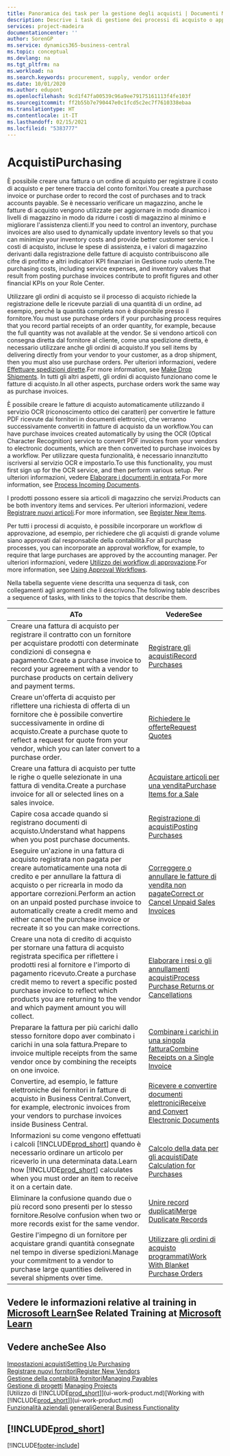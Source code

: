 ```yaml
---
title: Panoramica dei task per la gestione degli acquisti | Documenti Microsoft
description: Descrive i task di gestione dei processi di acquisto o approvvigionamento, incluso l'utilizzo delle fatture di acquisto e degli ordini di acquisto.
services: project-madeira
documentationcenter: ''
author: SorenGP
ms.service: dynamics365-business-central
ms.topic: conceptual
ms.devlang: na
ms.tgt_pltfrm: na
ms.workload: na
ms.search.keywords: procurement, supply, vendor order
ms.date: 10/01/2020
ms.author: edupont
ms.openlocfilehash: 9cd1f47fa00539c96a9ee79175161113f4fe103f
ms.sourcegitcommit: ff2b55b7e790447e0c1fcd5c2ec7f7610338ebaa
ms.translationtype: HT
ms.contentlocale: it-IT
ms.lasthandoff: 02/15/2021
ms.locfileid: "5383777"
---
```

# <a name="purchasing"></a><span data-ttu-id="9b6e0-103">Acquisti</span><span class="sxs-lookup"><span data-stu-id="9b6e0-103">Purchasing</span></span>
<span data-ttu-id="9b6e0-104">È possibile creare una fattura o un ordine di acquisto per registrare il costo di acquisto e per tenere traccia del conto fornitori.</span><span class="sxs-lookup"><span data-stu-id="9b6e0-104">You create a purchase invoice or purchase order to record the cost of purchases and to track accounts payable.</span></span> <span data-ttu-id="9b6e0-105">Se è necessario verificare un magazzino, anche le fatture di acquisto vengono utilizzate per aggiornare in modo dinamico i livelli di magazzino in modo da ridurre i costi di magazzino al minimo e migliorare l'assistenza clienti.</span><span class="sxs-lookup"><span data-stu-id="9b6e0-105">If you need to control an inventory, purchase invoices are also used to dynamically update inventory levels so that you can minimize your inventory costs and provide better customer service.</span></span> <span data-ttu-id="9b6e0-106">I costi di acquisto, incluse le spese di assistenza, e i valori di magazzino derivanti dalla registrazione delle fatture di acquisto contribuiscono alle cifre di profitto e altri indicatori KPI finanziari in Gestione ruolo utente.</span><span class="sxs-lookup"><span data-stu-id="9b6e0-106">The purchasing costs, including service expenses, and inventory values that result from posting purchase invoices contribute to profit figures and other financial KPIs on your Role Center.</span></span>

<span data-ttu-id="9b6e0-107">Utilizzare gli ordini di acquisto se il processo di acquisto richiede la registrazione delle le ricevute parziali di una quantità di un ordine, ad esempio, perché la quantità completa non è disponibile presso il fornitore.</span><span class="sxs-lookup"><span data-stu-id="9b6e0-107">You must use purchase orders if your purchasing process requires that you record partial receipts of an order quantity, for example, because the full quantity was not available at the vendor.</span></span> <span data-ttu-id="9b6e0-108">Se si vendono articoli con consegna diretta dal fornitore al cliente, come una spedizione diretta, è necessario utilizzare anche gli ordini di acquisto.</span><span class="sxs-lookup"><span data-stu-id="9b6e0-108">If you sell items by delivering directly from your vendor to your customer, as a drop shipment, then you must also use purchase orders.</span></span> <span data-ttu-id="9b6e0-109">Per ulteriori informazioni, vedere [Effettuare spedizioni dirette](sales-how-drop-shipment.md).</span><span class="sxs-lookup"><span data-stu-id="9b6e0-109">For more information, see [Make Drop Shipments](sales-how-drop-shipment.md).</span></span> <span data-ttu-id="9b6e0-110">In tutti gli altri aspetti, gli ordini di acquisto funzionano come le fatture di acquisto.</span><span class="sxs-lookup"><span data-stu-id="9b6e0-110">In all other aspects, purchase orders work the same way as purchase invoices.</span></span>

<span data-ttu-id="9b6e0-111">È possibile creare le fatture di acquisto automaticamente utilizzando il servizio OCR (riconoscimento ottico dei caratteri) per convertire le fatture PDF ricevute dai fornitori in documenti elettronici, che verranno successivamente convertiti in fatture di acquisto da un workflow.</span><span class="sxs-lookup"><span data-stu-id="9b6e0-111">You can have purchase invoices created automatically by using the OCR (Optical Character Recognition) service to convert PDF invoices from your vendors to electronic documents, which are then converted to purchase invoices by a workflow.</span></span> <span data-ttu-id="9b6e0-112">Per utilizzare questa funzionalità, è necessario innanzitutto iscriversi al servizio OCR e impostarlo.</span><span class="sxs-lookup"><span data-stu-id="9b6e0-112">To use this functionality, you must first sign up for the OCR service, and then perform various setup.</span></span> <span data-ttu-id="9b6e0-113">Per ulteriori informazioni, vedere [Elaborare i documenti in entrata](across-process-income-documents.md).</span><span class="sxs-lookup"><span data-stu-id="9b6e0-113">For more information, see [Process Incoming Documents](across-process-income-documents.md).</span></span>      

<span data-ttu-id="9b6e0-114">I prodotti possono essere sia articoli di magazzino che servizi.</span><span class="sxs-lookup"><span data-stu-id="9b6e0-114">Products can be both inventory items and services.</span></span> <span data-ttu-id="9b6e0-115">Per ulteriori informazioni, vedere [Registrare nuovi articoli](inventory-how-register-new-items.md).</span><span class="sxs-lookup"><span data-stu-id="9b6e0-115">For more information, see [Register New Items](inventory-how-register-new-items.md).</span></span>

<span data-ttu-id="9b6e0-116">Per tutti i processi di acquisto, è possibile incorporare un workflow di approvazione, ad esempio, per richiedere che gli acquisti di grande volume siano approvati dal responsabile della contabilità.</span><span class="sxs-lookup"><span data-stu-id="9b6e0-116">For all purchase processes, you can incorporate an approval workflow, for example, to require that large purchases are approved by the accounting manager.</span></span> <span data-ttu-id="9b6e0-117">Per ulteriori informazioni, vedere [Utilizzo dei workflow di approvazione](across-how-use-approval-workflows.md).</span><span class="sxs-lookup"><span data-stu-id="9b6e0-117">For more information, see [Using Approval Workflows](across-how-use-approval-workflows.md).</span></span>

<span data-ttu-id="9b6e0-118">Nella tabella seguente viene descritta una sequenza di task, con collegamenti agli argomenti che li descrivono.</span><span class="sxs-lookup"><span data-stu-id="9b6e0-118">The following table describes a sequence of tasks, with links to the topics that describe them.</span></span>

| <span data-ttu-id="9b6e0-119">A</span><span class="sxs-lookup"><span data-stu-id="9b6e0-119">To</span></span> | <span data-ttu-id="9b6e0-120">Vedere</span><span class="sxs-lookup"><span data-stu-id="9b6e0-120">See</span></span> |
| --- | --- |
| <span data-ttu-id="9b6e0-121">Creare una fattura di acquisto per registrare il contratto con un fornitore per acquistare prodotti con determinate condizioni di consegna e pagamento.</span><span class="sxs-lookup"><span data-stu-id="9b6e0-121">Create a purchase invoice to record your agreement with a vendor to purchase products on certain delivery and payment terms.</span></span> |[<span data-ttu-id="9b6e0-122">Registrare gli acquisti</span><span class="sxs-lookup"><span data-stu-id="9b6e0-122">Record Purchases</span></span>](purchasing-how-record-purchases.md) |
|<span data-ttu-id="9b6e0-123">Creare un'offerta di acquisto per riflettere una richiesta di offerta di un fornitore che è possibile convertire successivamente in ordine di acquisto.</span><span class="sxs-lookup"><span data-stu-id="9b6e0-123">Create a purchase quote to reflect a request for quote from your vendor, which you can later convert to a purchase order.</span></span>|[<span data-ttu-id="9b6e0-124">Richiedere le offerte</span><span class="sxs-lookup"><span data-stu-id="9b6e0-124">Request Quotes</span></span>](purchasing-how-request-quotes.md)|
| <span data-ttu-id="9b6e0-125">Creare una fattura di acquisto per tutte le righe o quelle selezionate in una fattura di vendita.</span><span class="sxs-lookup"><span data-stu-id="9b6e0-125">Create a purchase invoice for all or selected lines on a sales invoice.</span></span> |[<span data-ttu-id="9b6e0-126">Acquistare articoli per una vendita</span><span class="sxs-lookup"><span data-stu-id="9b6e0-126">Purchase Items for a Sale</span></span>](purchasing-how-purchase-products-sale.md) |
|<span data-ttu-id="9b6e0-127">Capire cosa accade quando si registrano documenti di acquisto.</span><span class="sxs-lookup"><span data-stu-id="9b6e0-127">Understand what happens when you post purchase documents.</span></span>|[<span data-ttu-id="9b6e0-128">Registrazione di acquisti</span><span class="sxs-lookup"><span data-stu-id="9b6e0-128">Posting Purchases</span></span>](ui-post-purchases.md)|
| <span data-ttu-id="9b6e0-129">Eseguire un'azione in una fattura di acquisto registrata non pagata per creare automaticamente una nota di credito e per annullare la fattura di acquisto o per ricrearla in modo da apportare correzioni.</span><span class="sxs-lookup"><span data-stu-id="9b6e0-129">Perform an action on an unpaid posted purchase invoice to automatically create a credit memo and either cancel the purchase invoice or recreate it so you can make corrections.</span></span> |[<span data-ttu-id="9b6e0-130">Correggere o annullare le fatture di vendita non pagate</span><span class="sxs-lookup"><span data-stu-id="9b6e0-130">Correct or Cancel Unpaid Sales Invoices</span></span>](purchasing-how-correct-cancel-unpaid-purchase-invoices.md) |
| <span data-ttu-id="9b6e0-131">Creare una nota di credito di acquisto per stornare una fattura di acquisto registrata specifica per riflettere i prodotti resi al fornitore e l'importo di pagamento ricevuto.</span><span class="sxs-lookup"><span data-stu-id="9b6e0-131">Create a purchase credit memo to revert a specific posted purchase invoice to reflect which products you are returning to the vendor and which payment amount you will collect.</span></span> |[<span data-ttu-id="9b6e0-132">Elaborare i resi o gli annullamenti acquisti</span><span class="sxs-lookup"><span data-stu-id="9b6e0-132">Process Purchase Returns or Cancellations</span></span>](purchasing-how-register-new-vendors.md) |
|<span data-ttu-id="9b6e0-133">Preparare la fattura per più carichi dallo stesso fornitore dopo aver combinato i carichi in una sola fattura.</span><span class="sxs-lookup"><span data-stu-id="9b6e0-133">Prepare to invoice multiple receipts from the same vendor once by combining the receipts on one invoice.</span></span>|[<span data-ttu-id="9b6e0-134">Combinare i carichi in una singola fattura</span><span class="sxs-lookup"><span data-stu-id="9b6e0-134">Combine Receipts on a Single Invoice</span></span>](purchasing-how-to-combine-receipts.md)|
|<span data-ttu-id="9b6e0-135">Convertire, ad esempio, le fatture elettroniche dei fornitori in fatture di acquisto in Business Central.</span><span class="sxs-lookup"><span data-stu-id="9b6e0-135">Convert, for example, electronic invoices from your vendors to purchase invoices inside Business Central.</span></span>|[<span data-ttu-id="9b6e0-136">Ricevere e convertire documenti elettronici</span><span class="sxs-lookup"><span data-stu-id="9b6e0-136">Receive and Convert Electronic Documents</span></span>](purchasing-how-to-receive-and-convert-electronic-documents.md)|
| <span data-ttu-id="9b6e0-137">Informazioni su come vengono effettuati i calcoli [!INCLUDE[prod_short](includes/prod_short.md)] quando è necessario ordinare un articolo per riceverlo in una determinata data.</span><span class="sxs-lookup"><span data-stu-id="9b6e0-137">Learn how [!INCLUDE[prod_short](includes/prod_short.md)] calculates when you must order an item to receive it on a certain date.</span></span>|[<span data-ttu-id="9b6e0-138">Calcolo della data per gli acquisti</span><span class="sxs-lookup"><span data-stu-id="9b6e0-138">Date Calculation for Purchases</span></span>](purchasing-date-calculation-for-purchases.md)|
|<span data-ttu-id="9b6e0-139">Eliminare la confusione quando due o più record sono presenti per lo stesso fornitore.</span><span class="sxs-lookup"><span data-stu-id="9b6e0-139">Resolve confusion when two or more records exist for the same vendor.</span></span>|[<span data-ttu-id="9b6e0-140">Unire record duplicati</span><span class="sxs-lookup"><span data-stu-id="9b6e0-140">Merge Duplicate Records</span></span>](sales-how-merge-duplicate-records.md)|
|<span data-ttu-id="9b6e0-141">Gestire l'impegno di un fornitore per acquistare grandi quantità consegnate nel tempo in diverse spedizioni.</span><span class="sxs-lookup"><span data-stu-id="9b6e0-141">Manage your commitment to a vendor to purchase large quantities delivered in several shipments over time.</span></span>|[<span data-ttu-id="9b6e0-142">Utilizzare gli ordini di acquisto programmati</span><span class="sxs-lookup"><span data-stu-id="9b6e0-142">Work With Blanket Purchase Orders</span></span>](sales-how-to-create-blanket-sales-orders.md)|

## <a name="see-related-training-at-microsoft-learn"></a><span data-ttu-id="9b6e0-143">Vedere le informazioni relative al training in [Microsoft Learn](/learn/paths/purchase-items-services-dynamics-365-business-central/)</span><span class="sxs-lookup"><span data-stu-id="9b6e0-143">See Related Training at [Microsoft Learn](/learn/paths/purchase-items-services-dynamics-365-business-central/)</span></span>

## <a name="see-also"></a><span data-ttu-id="9b6e0-144">Vedere anche</span><span class="sxs-lookup"><span data-stu-id="9b6e0-144">See Also</span></span>
[<span data-ttu-id="9b6e0-145">Impostazioni acquisti</span><span class="sxs-lookup"><span data-stu-id="9b6e0-145">Setting Up Purchasing</span></span>](purchasing-setup-purchasing.md)  
[<span data-ttu-id="9b6e0-146">Registrare nuovi fornitori</span><span class="sxs-lookup"><span data-stu-id="9b6e0-146">Register New Vendors</span></span>](purchasing-how-register-new-vendors.md)  
[<span data-ttu-id="9b6e0-147">Gestione della contabilità fornitori</span><span class="sxs-lookup"><span data-stu-id="9b6e0-147">Managing Payables</span></span>](payables-manage-payables.md)  
<span data-ttu-id="9b6e0-148">[Gestione di progetti](projects-manage-projects.md)  </span><span class="sxs-lookup"><span data-stu-id="9b6e0-148">[Managing Projects](projects-manage-projects.md)  </span></span>  
<span data-ttu-id="9b6e0-149">[Utilizzo di [!INCLUDE[prod_short](includes/prod_short.md)]](ui-work-product.md)</span><span class="sxs-lookup"><span data-stu-id="9b6e0-149">[Working with [!INCLUDE[prod_short](includes/prod_short.md)]](ui-work-product.md)</span></span>  
[<span data-ttu-id="9b6e0-150">Funzionalità aziendali generali</span><span class="sxs-lookup"><span data-stu-id="9b6e0-150">General Business Functionality</span></span>](ui-across-business-areas.md)

## [!INCLUDE[prod_short](includes/free_trial_md.md)]  


[!INCLUDE[footer-include](includes/footer-banner.md)]